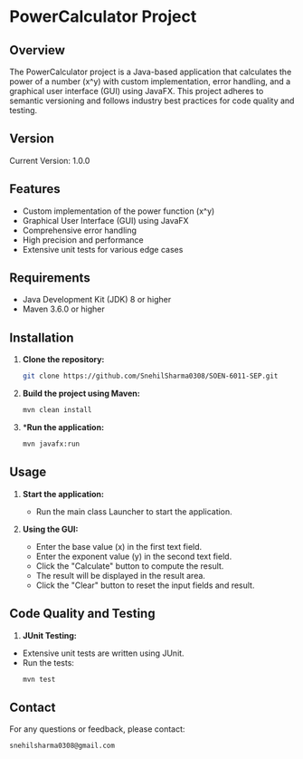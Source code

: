 # PowerCalculator Project

## Overview
The PowerCalculator project is a Java-based application that calculates the power of a number (x^y) with custom implementation, error handling, and a graphical user interface (GUI) using JavaFX. This project adheres to semantic versioning and follows industry best practices for code quality and testing.

## Version
Current Version: 1.0.0

## Features
- Custom implementation of the power function (x^y)
- Graphical User Interface (GUI) using JavaFX
- Comprehensive error handling
- High precision and performance
- Extensive unit tests for various edge cases

## Requirements
- Java Development Kit (JDK) 8 or higher
- Maven 3.6.0 or higher

## Installation
1. **Clone the repository:**
   ```sh
   git clone https://github.com/SnehilSharma0308/SOEN-6011-SEP.git

2. **Build the project using Maven:**
   ```sh
   mvn clean install
3. ***Run the application:**
   ``` sh
   mvn javafx:run

## Usage
1. **Start the application:**
   - Run the main class Launcher to start the application.

2. **Using the GUI:**

   - Enter the base value (x) in the first text field.
   - Enter the exponent value (y) in the second text field.
   - Click the "Calculate" button to compute the result.
   - The result will be displayed in the result area.
   - Click the "Clear" button to reset the input fields and result.

## Code Quality and Testing

1. **JUnit Testing:**
- Extensive unit tests are written using JUnit.
- Run the tests:
   ```sh
  mvn test

## Contact
For any questions or feedback, please contact: 
```sh 
snehilsharma0308@gmail.com
